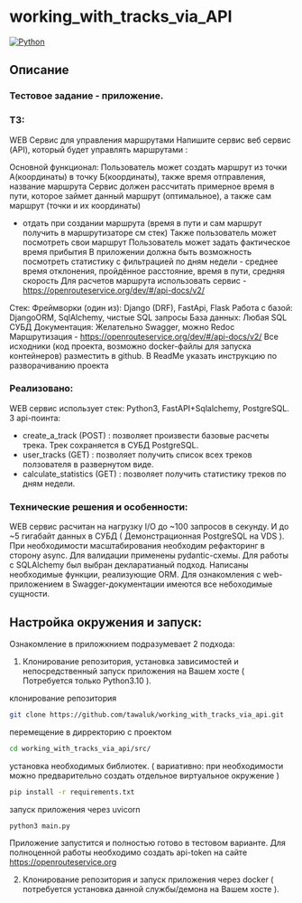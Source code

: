 # working_with_tracks_via_API

[![Python](https://img.shields.io/badge/Python-3.10-blue.svg)](https://www.python.org/)

## Описание

### Тестовое задание - приложение.

### ТЗ:
WEB Сервис для управления маршрутами
Напишите сервис веб сервис (API), который будет управлять маршрутами :

Основной функционал:
Пользователь может создать маршрут из точки А(координаты) в точку Б(координаты), также время отправления, название маршрута
Сервис должен рассчитать примерное время в пути, которое займет данный маршрут (оптимальное), а также сам маршрут (точки и их координаты)
- отдать при создании маршрута (время в пути и сам маршрут получить в маршрутизаторе см стек)
Также пользователь может посмотреть свои маршрут
Пользователь может задать фактическое время прибытия
В приложении должна быть возможность посмотреть статистику с фильтрацией по дням недели - среднее время отклонения, пройдённое
расстояние, время в пути, средняя скорость
Для расчетов маршрута использовать сервис - https://openrouteservice.org/dev/#/api-docs/v2/

Стек:
Фреймворки (один из): Django (DRF), FastApi, Flask
Работа с базой: DjangoORM, SqlAlchemy, чистые SQL запросы
База данных: Любая SQL СУБД
Документация: Желательно Swagger, можно Redoc
Маршрутизация - https://openrouteservice.org/dev/#/api-docs/v2/
Все исходники (код проекта, возможно docker-файлы для запуска контейнеров) разместить в github. В ReadMe указать инструкцию по разворачиванию
проекта

### Реализовано:
WEB сервис использует стек: Python3, FastAPI+Sqlalchemy, PostgreSQL.
3 api-поинта:
- create_a_track (POST) : позволяет произвести базовые расчеты трека. Трек сохраняется в СУБД PostgreSQL.
- user_tracks (GET) : позволяет получить список всех треков ползователя в развернутом виде.
- calculate_statistics (GET) : позволяет получить статистику треков по дням недели.

### Технические решения и особенности:

WEB сервис расчитан на нагрузку I/O до ~100 запросов в секунду. И до ~5 гигабайт данных в СУБД ( Демонстрационная PostgreSQL на VDS ).
При необходимости масштабирования необходим рефакторинг в сторону async.
Для валидации применены pydantic-схемы.
Для работы с SQLAlchemy был выбран декларатианый подход. Написаны необходимые функции, реализующие ORM.
Для ознакомления с web-приложением в Swagger-документации имеются все небоходимые сущности.

## Настройка окружения и запуск:
Ознакомление в приложкнием подразумевает 2 подхода:
1. Клонирование репозитория, установка зависимостей и непосредственный запуск приложения на Вашем хосте ( Потребуется только Python3.10 ).

клонирование репозитория
   ```bash
   git clone https://github.com/tawaluk/working_with_tracks_via_api.git
   ```
перемещение в дирректорию с проектом

   ```bash
   cd working_with_tracks_via_api/src/
   ```
установка необходимых библиотек. ( вариативно: при необходимости можно предварительно создать отдельное виртуальное окружение )

   ```bash
   pip install -r requirements.txt
   ```
запуск приложения через uvicorn

   ```bash
   python3 main.py
   ```
Приложение запустится и полностью готово в тестовом варианте.
Для полноценной работы необходимо создать api-token на сайте
https://openrouteservice.org


2. Клонирование репозитория и запуск приложения через docker ( потребуется установка данной службы/демона на Вашем хосте ).
